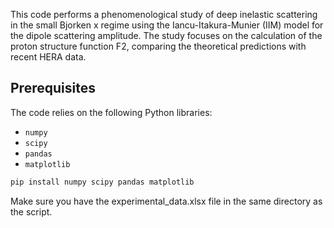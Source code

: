 This code performs a phenomenological study of deep inelastic scattering in the small Bjorken x regime using the Iancu-Itakura-Munier (IIM) model for the dipole scattering amplitude. The study focuses on the calculation of the proton structure function F2, comparing the theoretical predictions with recent HERA data.

## Prerequisites

The code relies on the following Python libraries:
- `numpy` 
- `scipy`
- `pandas` 
- `matplotlib`

```bash
pip install numpy scipy pandas matplotlib
```

Make sure you have the experimental_data.xlsx file in the same directory as the script.
